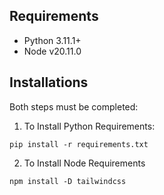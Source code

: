 ## Requirements
- Python 3.11.1+
- Node v20.11.0

## Installations
Both steps must be completed:
1) To Install Python Requirements:
```
pip install -r requirements.txt
```

2) To Install Node Requirements
```
npm install -D tailwindcss
```